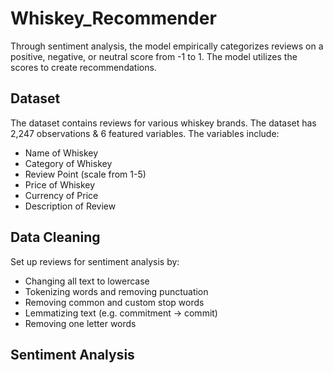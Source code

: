 # Whiskey_Recommender
Through sentiment analysis, the model empirically categorizes reviews on a positive, negative, or neutral score from -1 to 1. The model utilizes the scores to create recommendations. 


## Dataset
The dataset contains reviews for various whiskey brands. The dataset has 2,247 observations & 6 featured variables. The variables include:
  - Name of Whiskey
  - Category of Whiskey
  - Review Point (scale from 1-5)
  - Price of Whiskey
  - Currency of Price
  - Description of Review
  
 ## Data Cleaning 
Set up reviews for sentiment analysis by:
  - Changing all text to lowercase
  - Tokenizing words and removing punctuation
  - Removing common and custom stop words
  - Lemmatizing text (e.g. commitment → commit)
  - Removing one letter words
  
 ## Sentiment Analysis
 
 

 
